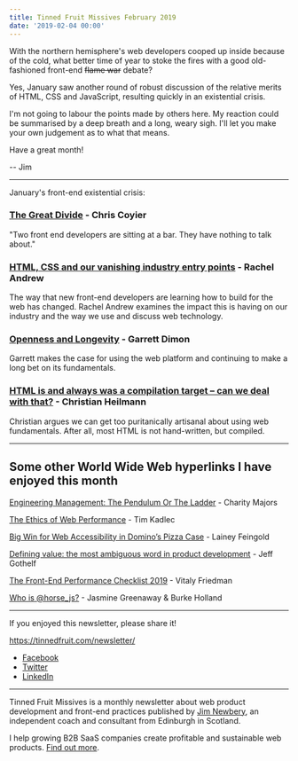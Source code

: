 ```yaml
---
title: Tinned Fruit Missives February 2019
date: '2019-02-04 00:00'
---
```


With the northern hemisphere's web developers cooped up inside because of the cold, what better time of year to stoke the fires with a good old-fashioned front-end ~~flame war~~ debate?

Yes, January saw another round of robust discussion of the relative merits of HTML, CSS and JavaScript, resulting quickly in an existential crisis.

I'm not going to labour the points made by others here. My reaction could be summarised by a deep breath and a long, weary sigh. I'll let you make your own judgement as to what that means.

Have a great month!

-- Jim

---

January's front-end existential crisis:

### [The Great Divide](https://css-tricks.com/the-great-divide/) - Chris Coyier

"Two front end developers are sitting at a bar. They have nothing to talk about."

### [HTML, CSS and our vanishing industry entry points](https://rachelandrew.co.uk/archives/2019/01/30/html-css-and-our-vanishing-industry-entry-points/) - Rachel Andrew

The way that new front-end developers are learning how to build for the web has changed. Rachel Andrew examines the impact this is having on our industry and the way we use and discuss web technology.

### [Openness and Longevity](https://garrettdimon.com/2019/openness-and-longevity/) - Garrett Dimon

Garrett makes the case for using the web platform and continuing to make a long bet on its fundamentals.

### [HTML is and always was a compilation target – can we deal with that?](https://christianheilmann.com/2019/01/28/html-is-and-always-was-a-compilation-target-can-we-deal-with-that/) - Christian Heilmann

Christian argues we can get too puritanically artisanal about using web fundamentals. After all, most HTML is not hand-written, but compiled. 

---

## Some other World Wide Web hyperlinks I have enjoyed this month

[Engineering Management: The Pendulum Or The Ladder](https://charity.wtf/2019/01/04/engineering-management-the-pendulum-or-the-ladder) - Charity Majors

[The Ethics of Web Performance](https://timkadlec.com/remembers/2019-01-09-the-ethics-of-performance/) - Tim Kadlec

[Big Win for Web Accessibility in Domino’s Pizza Case](https://www.lflegal.com/2019/01/dominos-ninth-circuit/) - Lainey Feingold

[Defining value: the most ambiguous word in product development](https://medium.com/swlh/defining-value-the-most-ambiguous-word-in-product-development-3c36af377ecd) - Jeff Gothelf

[The Front-End Performance Checklist 2019](https://www.smashingmagazine.com/2019/01/front-end-performance-checklist-2019-pdf-pages/) - Vitaly Friedman

[Who is @horse_js?](https://whoishorsejs.com/) - Jasmine Greenaway & Burke Holland

---

If you enjoyed this newsletter, please share it!

https://tinnedfruit.com/newsletter/

* [Facebook](https://v.gd/Yq5MWW)
* [Twitter](https://v.gd/1SYOdJ)
* [LinkedIn](https://v.gd/LevaZh)

---

Tinned Fruit Missives is a monthly newsletter about web product development and front-end practices published by [Jim Newbery](https://tinnedfruit.com), an independent coach and consultant from Edinburgh in Scotland.

I help growing B2B SaaS companies create profitable and sustainable web products. [Find out more](https://tinnedfruit.com).
